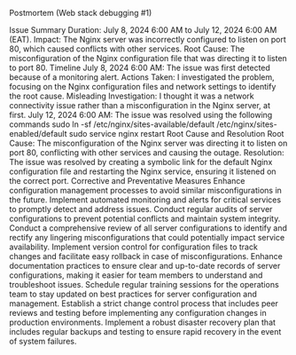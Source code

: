 Postmortem (Web stack debugging #1)

Issue Summary
Duration: July 8, 2024 6:00 AM to July 12, 2024 6:00 AM (EAT).
Impact: The Nginx server was incorrectly configured to listen on port 80, which caused conflicts with other services.
Root Cause: The misconfiguration of the Nginx configuration file that was directing it to listen to port 80.
Timeline
July 8, 2024 6:00 AM: The issue was first detected because of a monitoring alert.
Actions Taken: I investigated the problem, focusing on the Nginx configuration files and network settings to identify the root cause.
Misleading Investigation: I thought it was a network connectivity issue rather than a misconfiguration in the Nginx server, at first.
July 12, 2024 6:00 AM: The issue was resolved using the following commands
sudo ln -sf /etc/nginx/sites-available/default /etc/nginx/sites-enabled/default
sudo service nginx restart
Root Cause and Resolution
Root Cause: The misconfiguration of the Nginx server was directing it to listen on port 80, conflicting with other services and causing the outage.
Resolution: The issue was resolved by creating a symbolic link for the default Nginx configuration file and restarting the Nginx service, ensuring it listened on the correct port.
Corrective and Preventative Measures
Enhance configuration management processes to avoid similar misconfigurations in the future.
Implement automated monitoring and alerts for critical services to promptly detect and address issues.
Conduct regular audits of server configurations to prevent potential conflicts and maintain system integrity.
Conduct a comprehensive review of all server configurations to identify and rectify any lingering misconfigurations that could potentially impact service availability.
Implement version control for configuration files to track changes and facilitate easy rollback in case of misconfigurations.
Enhance documentation practices to ensure clear and up-to-date records of server configurations, making it easier for team members to understand and troubleshoot issues.
Schedule regular training sessions for the operations team to stay updated on best practices for server configuration and management.
Establish a strict change control process that includes peer reviews and testing before implementing any configuration changes in production environments.
Implement a robust disaster recovery plan that includes regular backups and testing to ensure rapid recovery in the event of system failures.

